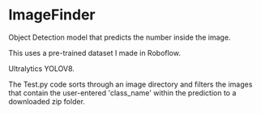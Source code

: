 # ImageFinder
Object Detection model that predicts the number inside the image.

This uses a pre-trained dataset I made in Roboflow. 

Ultralytics YOLOV8.

The Test.py code sorts through an image directory and filters the images that contain the user-entered 'class_name' within the prediction to a downloaded zip folder.



